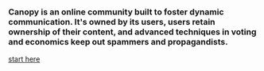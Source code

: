 ### Canopy is an online community built to foster dynamic communication. It's owned by its users, users retain ownership of their content, and advanced techniques in voting and economics keep out spammers and propagandists.

[start here](index.md)